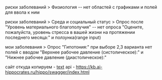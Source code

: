 риски заболеваний > 
    Физиология -- нет областей с графиками и полей для ввола к ним

риски заболеваний >
     Среда и социальный статус >
         Опрос после "Уровень материального благополучия" -- нет опроса "Оцените, пожалуйста, уровень стресса в вашей жизни на протяжении последнего месяца:" и ползунка(range input) 

мои заболевания >
    Опрос "Гипотония:" при выборе 2,3 варианта нет полей с вводом "Верхнее рабочее давление (систолическое):" и "Нижнее рабочее давление (диастолическое):"



сайт откуда копируем - [text](https://ai-hippocrates.ru/edit/profile)
api - https://kb.ai-hippocrates.ru/hippo/swagger/index.html